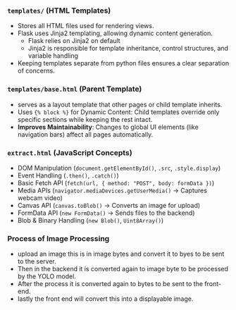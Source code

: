 ### `templates/` (HTML Templates)
- Stores all HTML files used for rendering views.
- Flask uses Jinja2 templating, allowing dynamic content generation.
  - Flask relies on Jinja2 on default
  - Jinja2 is responsible for template inheritance, control structures, and variable handling
- Keeping templates separate from python files ensures a clear separation of concerns.

### `templates/base.html` (Parent Template)
-  serves as a layout template that other pages or child template inherits.
- Uses `{% block %}` for Dynamic Content: Child templates override only specific sections while keeping the rest intact.
- **Improves Maintainability**: Changes to global UI elements (like navigation bars) affect all pages automatically.

### `extract.html` (JavaScript Concepts)

- DOM Manipulation (`document.getElementById()`, `.src`, `.style.display`)
- Event Handling (`.then()`, `.catch()`)
- Basic Fetch API (`fetch(url, { method: "POST", body: formData })`)
- Media APIs (`navigator.mediaDevices.getUserMedia()` → Captures webcam video)
- Canvas API (`canvas.toBlob()` → Converts an image for upload)
- FormData API (`new FormData()` → Sends files to the backend)
- Blob & Binary Handling (`new Blob()`, `Uint8Array()`)

### Process of Image Processing
- upload an image this is in image bytes and convert it to byes to be sent to the server.
- Then in the backend it is converted again to image byte to be processed by the YOLO model.
- After the process it is converted again to bytes to be sent to the front-end.
- lastly the front end will convert this into a displayable image.